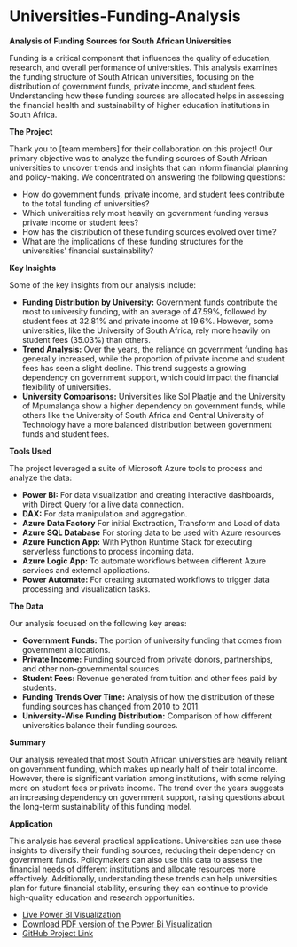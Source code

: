 # Universities-Funding-Analysis

**Analysis of Funding Sources for South African Universities**

Funding is a critical component that influences the quality of education, research, and overall performance of universities. This analysis examines the funding structure of South African universities, focusing on the distribution of government funds, private income, and student fees. Understanding how these funding sources are allocated helps in assessing the financial health and sustainability of higher education institutions in South Africa.

**The Project**

Thank you to [team members] for their collaboration on this project! Our primary objective was to analyze the funding sources of South African universities to uncover trends and insights that can inform financial planning and policy-making. We concentrated on answering the following questions:

- How do government funds, private income, and student fees contribute to the total funding of universities?
- Which universities rely most heavily on government funding versus private income or student fees?
- How has the distribution of these funding sources evolved over time?
- What are the implications of these funding structures for the universities' financial sustainability?

**Key Insights**

Some of the key insights from our analysis include:

- **Funding Distribution by University:** Government funds contribute the most to university funding, with an average of 47.59%, followed by student fees at 32.81% and private income at 19.6%. However, some universities, like the University of South Africa, rely more heavily on student fees (35.03%) than others.
- **Trend Analysis:** Over the years, the reliance on government funding has generally increased, while the proportion of private income and student fees has seen a slight decline. This trend suggests a growing dependency on government support, which could impact the financial flexibility of universities.
- **University Comparisons:** Universities like Sol Plaatje and the University of Mpumalanga show a higher dependency on government funds, while others like the University of South Africa and Central University of Technology have a more balanced distribution between government funds and student fees.

**Tools Used**

The project leveraged a suite of Microsoft Azure tools to process and analyze the data:

- **Power BI:** For data visualization and creating interactive dashboards, with Direct Query for a live data connection.
- **DAX:** For data manipulation and aggregation.
- **Azure Data Factory** For initial Exctraction, Transform and Load of data
- **Azure SQL Database** For storing data to be used with Azure resources
- **Azure Function App:** With Python Runtime Stack for executing serverless functions to process incoming data.
- **Azure Logic App:** To automate workflows between different Azure services and external applications.
- **Power Automate:** For creating automated workflows to trigger data processing and visualization tasks.

**The Data**

Our analysis focused on the following key areas:

- **Government Funds:** The portion of university funding that comes from government allocations.
- **Private Income:** Funding sourced from private donors, partnerships, and other non-governmental sources.
- **Student Fees:** Revenue generated from tuition and other fees paid by students.
- **Funding Trends Over Time:** Analysis of how the distribution of these funding sources has changed from 2010 to 2011.
- **University-Wise Funding Distribution:** Comparison of how different universities balance their funding sources.

**Summary**

Our analysis revealed that most South African universities are heavily reliant on government funding, which makes up nearly half of their total income. However, there is significant variation among institutions, with some relying more on student fees or private income. The trend over the years suggests an increasing dependency on government support, raising questions about the long-term sustainability of this funding model.

**Application**

This analysis has several practical applications. Universities can use these insights to diversify their funding sources, reducing their dependency on government funds. Policymakers can also use this data to assess the financial needs of different institutions and allocate resources more effectively. Additionally, understanding these trends can help universities plan for future financial stability, ensuring they can continue to provide high-quality education and research opportunities.

- [Live Power BI Visualization](<https://app.powerbi.com/reportEmbed?reportId=4334c8e6-b136-46ab-b945-776b77008733&autoAuth=true&ctid=a3f14f21-237f-4028-b978-425eb768a716>)
- [Download PDF version of the Power Bi Visualization](<https://github.com/sikmat/Universities-Funding-Analysis/blob/main/University%20Funding%20Analysis.pdf>)
- [GitHub Project Link](<https://github.com/sikmat/Universities-Funding-Analysis>)
